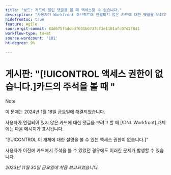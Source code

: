 ```yaml
---
title: "보드: 카드에 달린 댓글을 볼 때 액세스할 수 없습니다."
description: "사용자가 Workfront 오브젝트에 연결되지 않은 카드에 대한 댓글을 보려고 하면 오류 메시지가 표시됩니다."
hidefromtoc: true
feature: Agile
source-git-commit: 83d675f4ddbdf031b6737cf3e1101afc07d2f841
workflow-type: tm+mt
source-wordcount: '101'
ht-degree: 9%

---
```



# 게시판: &quot;[!UICONTROL 액세스 권한이 없습니다.]카드의 주석을 볼 때 &quot;

>[!NOTE]
>
>이 문제는 2024년 1월 18일 금요일에 해결되었습니다.

사용자가 연결되어 있지 않은 카드에 대한 댓글을 보려고 할 때 [!DNL Workfront] 개체에는 다음 메시지가 표시됩니다.

&quot;[!UICONTROL 이 개체에 대한 설명을 볼 수 있는 액세스 권한이 없습니다.]&quot;

사용자가 이전에 카드에서 주석을 볼 수 있었던 경우에도 이러한 문제가 발생할 수 있습니다.

_2023년 11월 30일 금요일에 처음 보고되었습니다._
